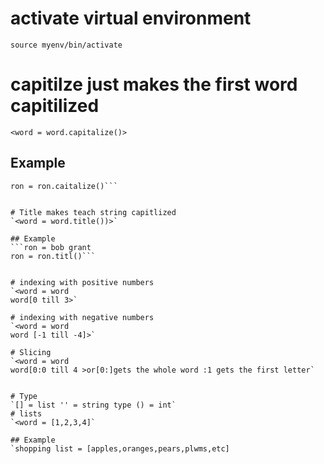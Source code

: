 # activate virtual environment
`source myenv/bin/activate`


# capitilze just makes the first word capitilized
`<word = word.capitalize()>`

## Example
```ron =bob 
ron = ron.caitalize()```


# Title makes teach string capitlized
`<word = word.title())>`

## Example
```ron = bob grant  
ron = ron.titl()```


# indexing with positive numbers
`<word = word
word[0 till 3>`

# indexing with negative numbers
`<word = word
word [-1 till -4]>`

# Slicing
`<word = word
word[0:0 till 4 >or[0:]gets the whole word :1 gets the first letter`


# Type
`[] = list '' = string type () = int`
# lists
`<word = [1,2,3,4]`

## Example 
`shopping list = [apples,oranges,pears,plwms,etc]	
